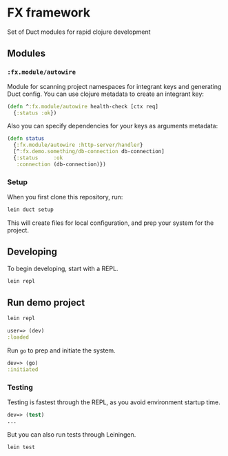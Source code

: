 # FX framework

Set of Duct modules for rapid clojure development

## Modules

### `:fx.module/autowire`  
Module for scanning project namespaces for integrant keys and generating Duct config.
You can use clojure metadata to create an integrant key:
```clojure
(defn ^:fx.module/autowire health-check [ctx req]
  {:status :ok})
```

Also you can specify dependencies for your keys as arguments metadata:
```clojure
(defn status
  {:fx.module/autowire :http-server/handler}
  [^:fx.demo.something/db-connection db-connection]
  {:status     :ok
   :connection (db-connection)})
```



### Setup

When you first clone this repository, run:

```sh
lein duct setup
```

This will create files for local configuration, and prep your system
for the project.

## Developing

To begin developing, start with a REPL.

```sh
lein repl
```

## Run demo project

```sh
lein repl
```

```clojure
user=> (dev)
:loaded
```

Run `go` to prep and initiate the system.

```clojure
dev=> (go)
:initiated
```


### Testing

Testing is fastest through the REPL, as you avoid environment startup
time.

```clojure
dev=> (test)
...
```

But you can also run tests through Leiningen.

```sh
lein test
```
